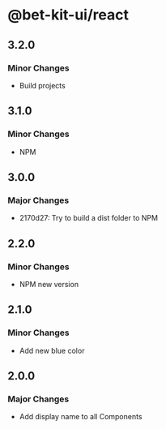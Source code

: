 # @bet-kit-ui/react

## 3.2.0

### Minor Changes

- Build projects

## 3.1.0

### Minor Changes

- NPM

## 3.0.0

### Major Changes

- 2170d27: Try to build a dist folder to NPM

## 2.2.0

### Minor Changes

- NPM new version

## 2.1.0

### Minor Changes

- Add new blue color

## 2.0.0

### Major Changes

- Add display name to all Components
